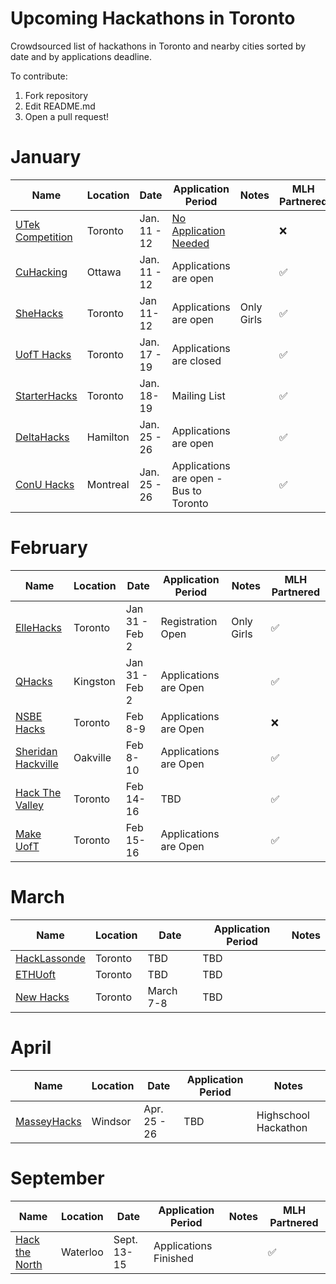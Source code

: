 # Upcoming Hackathons in Toronto
Crowdsourced list of hackathons in Toronto and nearby cities sorted by date and by applications deadline.

To contribute:
 1. Fork repository
 2. Edit README.md
 3. Open a pull request!


# January

 | Name  |  Location | Date | Application Period |  Notes | MLH Partnered |
 |---|---|---|---|---|---|
 | [UTek Competition](https://utek.skule.ca)  | Toronto | Jan. 11 - 12 | [No Application Needed](https://www.eventbrite.ca/e/utek-2020-tickets-76836493019) |   | :x: |
 | [CuHacking](https://cuhacking.com/)  | Ottawa | Jan. 11 - 12 | Applications are open |   | :white_check_mark: |
  | [SheHacks](https://shehacks.ca) | Toronto | Jan 11-12 | Applications are open | Only Girls  | :white_check_mark: |
 | [UofT Hacks](https://uofthacks.com/)  | Toronto | Jan. 17 - 19 | Applications are closed |  | :white_check_mark: |
 | [StarterHacks](https://www.starterhacks.ca)  | Toronto | Jan. 18-19 | Mailing List |  | :white_check_mark: |
 | [DeltaHacks](https://www.deltahacks.com/) | Hamilton | Jan. 25 - 26 | Applications are open |  | :white_check_mark: |
 | [ConU Hacks](https://conuhacks.io)  | Montreal | Jan. 25 - 26 | Applications are open - Bus to Toronto |  | :white_check_mark: |

 

# February

 | Name  |  Location | Date | Application Period |  Notes | MLH Partnered |
 |---|---|---|---|---|---|
 | [ElleHacks](https://ellehacks.com/) | Toronto | Jan 31 - Feb 2 | Registration Open | Only Girls | :white_check_mark: |
 | [QHacks](https://qhacks.io/)  | Kingston | Jan 31 - Feb 2 | Applications are Open |   | :white_check_mark: |
 | [NSBE Hacks](http://www.nsbehacksuoft.ca)  | Toronto | Feb 8-9 | Applications are Open |   | :x: |
 | [Sheridan Hackville]( https://www.hackville.io/)  | Oakville | Feb 8-10 | Applications are Open |   | :white_check_mark: |
 | [Hack The Valley](https://hackthevalley.io/)  | Toronto | Feb 14-16 | TBD |   | :white_check_mark: |
 | [Make UofT](https://ieee.utoronto.ca/makeuoft/)  | Toronto | Feb 15-16 | Applications are Open |   | :white_check_mark: |


# March

 | Name  |  Location | Date | Application Period |  Notes |
 |---|---|---|---|---|
 | [HackLassonde](http://hacklassonde.ca/)  | Toronto | TBD | TBD |   |
 | [ETHUoft](https://www.ethuoft.ca)  | Toronto | TBD | TBD |  |
 | [New Hacks](https://ieee.utoronto.ca/#/)  | Toronto | March 7-8 | TBD |  |


# April

 | Name  |  Location | Date | Application Period |  Notes |
 |---|---|---|---|---|
 | [MasseyHacks](https://masseyhacks.ca/)  | Windsor | Apr. 25 - 26 | TBD |  Highschool Hackathon |


# September
 
 | Name  |  Location | Date | Application Period |  Notes | MLH Partnered |
 |---|---|---|---|---|---|
 | [Hack the North](https://hackthenorth.com/)  |  Waterloo | Sept. 13-15  |  Applications Finished |   | :white_check_mark: |





